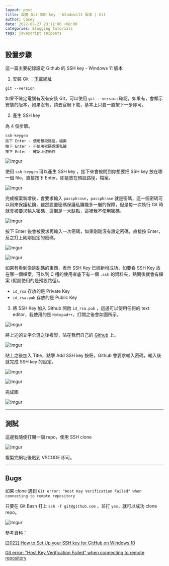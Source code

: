 ```yaml
---
layout: post
title: 設置 Git SSH key - Windows11 版本 | Git
author: Casey
date: 2022-08-27 23:11:00 +08:00
categories: Blogging Tutorials
tags: javascript snippets
---
```


## 設置步驟

這一篇主要紀錄設定 Github 的 SSH key - Windows 11 版本

1. 安裝 Git ：[下載網址](https://git-scm.com/)

`git --version`

如果不確定電腦有沒有安裝 Git，可以使用 `git --version` 確認，如果有，會顯示安裝的版本，如果沒有，請去官網下載，基本上只要一直按下一步即可。

2. 產生 SSH key

為 4 個步驟。

```
ssh-keygen
按下 Enter - 使用預設路徑，檔案
按下 Enter - 不使用密碼保護私鑰
按下 Enter - 確認上述動作
```

![Imgur](https://i.imgur.com/PZbLHWh.png)

使用 `ssh-keygen` 可以產生 SSH key ，接下來會被問到你想要把 SSH key 放在哪一個 file，直接按下 Enter，即是放在預設路徑，檔案。

![Imgur](https://i.imgur.com/mJl0xUQ.png)

完成檔案新增後，會要求輸入 `passphrase`，`passphrase` 就是密碼，這一個密碼可以用來保護私鑰，雖然設置密碼保護私鑰能多一層的保障，但是每一次執行 Git 時就會被要求輸入密碼，這倒是一大缺點，這裡我不使用密碼。

![Imgur](https://i.imgur.com/t0JrA9b.png)

按下 Enter 後會被要求再輸入一次密碼，如果剛剛沒有設定密碼，直接按 Enter，反之打上剛剛設定的密碼。

![Imgur](https://i.imgur.com/W5U37Wz.png)

![Imgur](https://i.imgur.com/OxpD3pB.png)

如果有看到像是亂碼的東西，表示 SSH Key 已經新增成功，如要看 SSH Key 放在哪一個檔案，可以到 C 槽的使用者底下有一個 `.ssh` 的資料夾，點開後就會有檔案 (假設使用的是預設路徑)。

- `id_rsa` 存放的是 Private Key
- `id_rsa.pub` 存放的是 Public Key

3. 將 SSH Key 加入 Github
   開啟 `id_rsa.pub` ，這邊可以使用任何的 text editor，我使用的是 `Notepad++`，打開之後會如圖所示。

![Imgur](https://i.imgur.com/uanwXS6.png)

將上述的文字全選之後複製，貼在我們自己的 [Github](https://github.com/settings/ssh/new) 上。

![Imgur](https://i.imgur.com/UnGChLq.png)

貼上之後加入 Title，點擊 Add SSH key 按鈕，Github 會要求輸入密碼，輸入後就完成 SSH key 的設定。

![Imgur](https://i.imgur.com/px5wXi3.png)

![Imgur](https://i.imgur.com/V7dpNYL.png)

完成圖

![Imgur](https://i.imgur.com/BEiJeOo.png)

---

## 測試

這邊我隨便打開一個 repo，使用 SSH clone

![Imgur](https://i.imgur.com/ZtCPXsd.png)

複製完網址後貼到 VSCODE 即可。

---

## Bugs

如果 clone 遇到 `Git error: "Host Key Verification Failed" when connecting to remote repository`

只要在 Git Bash 打上 `ssh -T git@github.com` ，並打 `yes`，就可以成功 clone repo。

![Imgur](https://i.imgur.com/yO1jNnM.png)

參考資料：

[[2022] How to Set Up your SSH key for GitHub on Windows 10](https://medium.com/devops-with-valentine/2021-how-to-set-up-your-ssh-key-for-github-on-windows-10-afe6e729a3c0)

[Git error: "Host Key Verification Failed" when connecting to remote repository](https://stackoverflow.com/questions/13363553/git-error-host-key-verification-failed-when-connecting-to-remote-repository)
